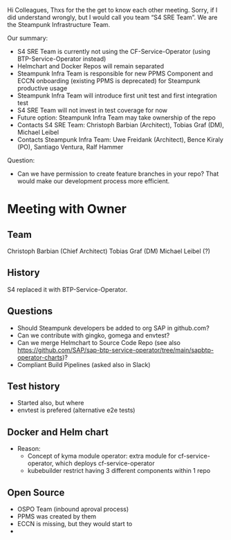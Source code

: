 Hi Colleagues,
Thxs for the the get to know each other meeting.
Sorry, if I did understand wrongly, but I would call you team “S4 SRE Team”.
We are the Steampunk Infrastructure Team.

Our summary:
-	S4 SRE Team is currently not using the CF-Service-Operator (using BTP-Service-Operator instead)
-	Helmchart and Docker Repos will remain separated
-	Steampunk Infra Team is responsible for new PPMS Component and ECCN onboarding (existing PPMS is deprecated) for Steampunk productive usage
-	Steampunk Infra Team will introduce first unit test and first integration test
-	S4 SRE Team will not invest in test coverage for now
-	Future option: Steampunk Infra Team may take ownership of the repo
- Contacts S4 SRE Team: Christoph Barbian (Architect), Tobias Graf (DM), Michael Leibel
- Contacts Steampunk Infra Team: Uwe Freidank (Architect), Bence Kiraly (PO), Santiago Ventura, Ralf Hammer

Question:
-	Can we have permission to create feature branches in your repo? 
That would make our development process more efficient.


# Meeting with Owner

## Team
Christoph Barbian (Chief Architect)
Tobias Graf (DM)
Michael Leibel (?)

## History
S4 replaced it with BTP-Service-Operator.

## Questions
- Should Steampunk developers be added to org SAP in github.com?
- Can we contribute with gingko, gomega and envtest?
- Can we merge Helmchart to Source Code Repo (see also https://github.com/SAP/sap-btp-service-operator/tree/main/sapbtp-operator-charts)?
- Compliant Build Pipelines (asked also in Slack)

## Test history
- Started also, but where
- envtest is prefered (alternative e2e tests)

## Docker and Helm chart
- Reason:
  - Concept of kyma module operator: extra module for cf-service-operator, which deploys cf-service-operator
  - kubebuilder restrict having 3 different components within 1 repo

## Open Source
- OSPO Team (inbound aproval process)
- PPMS was created by them
- ECCN is missing, but they would start to
- 